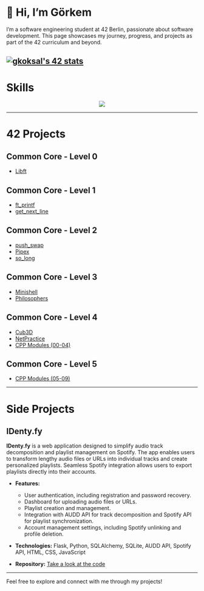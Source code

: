 # 👋 Hi, I’m Görkem  

I’m a software engineering student at 42 Berlin, passionate about software development. This page showcases my journey, progress, and projects as part of the 42 curriculum and beyond.

[![gkoksal's 42 stats](https://badge.mediaplus.ma/greenbinary/gkoksal?1337Badge=off&42Network=off&UM6P=off)](https://github.com/oakoudad/badge42)
---

# Skills
<p align="center">
  <a href="https://skillicons.dev">
    <img src="https://skillicons.dev/icons?i=ableton,bash,c,cpp,css,html,discord,docker,flask,gradle,linux,py,sqlite,ubuntu" />
  </a>
</p>

---

# 42 Projects

## Common Core - Level 0
- [Libft](https://github.com/korberlin/libft)

## Common Core - Level 1
- [ft_printf](https://github.com/korberlin/ft_printf)
- [get_next_line](https://github.com/korberlin/get_next_line)

## Common Core - Level 2
- [push_swap](https://github.com/korberlin/push_swap)
- [Pipex](https://github.com/korberlin/pipex)
- [so_long](https://github.com/korberlin/so_long)

## Common Core - Level 3
- [Minishell](https://github.com/korberlin/minishell)
- [Philosophers](https://github.com/korberlin/philosophers)

## Common Core - Level 4
- [Cub3D](https://github.com/korberlin/cub3d)
- [NetPractice](https://github.com/korberlin/NetPractice)
- [CPP Modules (00-04)](https://github.com/korberlin/CPP00-04)

## Common Core - Level 5
- [CPP Modules (05-09)](https://github.com/korberlin/CPP05-09)

---

# Side Projects

## IDenty.fy
**IDenty.fy** is a web application designed to simplify audio track decomposition and playlist management on Spotify. The app enables users to transform lengthy audio files or URLs into individual tracks and create personalized playlists. Seamless Spotify integration allows users to export playlists directly into their accounts.  

- **Features:**
  - User authentication, including registration and password recovery.
  - Dashboard for uploading audio files or URLs.
  - Playlist creation and management.
  - Integration with AUDD API for track decomposition and Spotify API for playlist synchronization.
  - Account management settings, including Spotify unlinking and profile deletion.

- **Technologies:** Flask, Python, SQLAlchemy, SQLite, AUDD API, Spotify API, HTML, CSS, JavaScript

- **Repository:** [Take a look at the code](https://github.com/korberlin/IDenty.fy)

---

Feel free to explore and connect with me through my projects!
